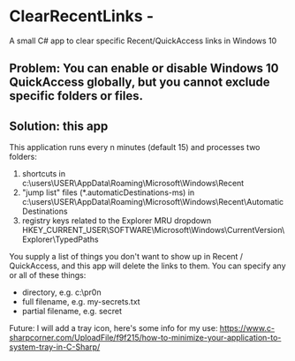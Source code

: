 # ClearRecentLinks - 
A small C# app to clear specific Recent/QuickAccess links in Windows 10

## Problem: You can enable or disable Windows 10 QuickAccess globally, but you cannot exclude specific folders or files.

## Solution: this app

This application runs every n minutes (default 15) and processes two folders:
1. shortcuts in c:\users\USER\AppData\Roaming\Microsoft\Windows\Recent
2. "jump list" files (*.automaticDestinations-ms) in c:\users\USER\AppData\Roaming\Microsoft\Windows\Recent\AutomaticDestinations
3. registry keys related to the Explorer MRU dropdown HKEY_CURRENT_USER\SOFTWARE\Microsoft\Windows\CurrentVersion\Explorer\TypedPaths

You supply a list of things you don't want to show up in Recent / QuickAccess, and this app will delete the links to them.
You can specify any or all of these things:
- directory, e.g.  c:\pr0n
- full filename, e.g. my-secrets.txt
- partial filename, e.g.  secret 


Future: I will add a tray icon, here's some info for my use:
https://www.c-sharpcorner.com/UploadFile/f9f215/how-to-minimize-your-application-to-system-tray-in-C-Sharp/
